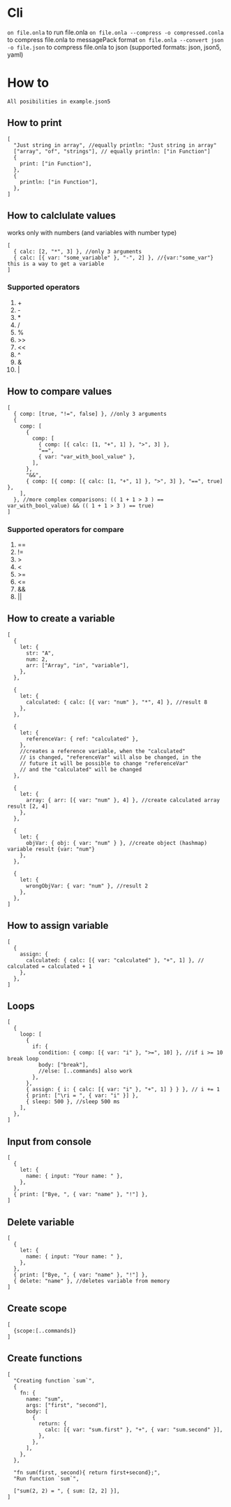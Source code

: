 # Cli

`on file.onla` to run file.onla
`on file.onla --compress -o compressed.conla` to compress file.onla to messagePack format
`on file.onla --convert json -o file.json` to compress file.onla to json (supported formats: json, json5, yaml)

# How to

`All posibilities in example.json5`

## How to print

```json5
[
  "Just string in array", //equally println: "Just string in array"
  ["array", "of", "strings"], // equally println: ["in Function"]
  {
    print: ["in Function"],
  },
  {
    println: ["in Function"],
  },
]
```

## How to calclulate values

works only with numbers (and variables with number type)

```json5
[
  { calc: [2, "*", 3] }, //only 3 arguments
  { calc: [{ var: "some_variable" }, "-", 2] }, //{var:"some_var"} this is a way to get a variable
]
```

### Supported operators

1. \+
2. \-
3. \*
4. \/
5. \%
6. \>\>
7. \<\<
8. \^
9. \&
10. \|

## How to compare values

```json5
[
  { comp: [true, "!=", false] }, //only 3 arguments
  {
    comp: [
      {
        comp: [
          { comp: [{ calc: [1, "+", 1] }, ">", 3] },
          "==",
          { var: "var_with_bool_value" },
        ],
      },
      "&&",
      { comp: [{ comp: [{ calc: [1, "+", 1] }, ">", 3] }, "==", true] },
    ],
  }, //more complex comparisons: (( 1 + 1 > 3 ) == var_with_bool_value) && (( 1 + 1 > 3 ) == true)
]
```

### Supported operators for compare

1. ==
2. !=
3. \>
4. \<
5. \>=
6. \<=
7. \&\&
8. \|\|

## How to create a variable

```json5
[
  {
    let: {
      str: "A",
      num: 2,
      arr: ["Array", "in", "variable"],
    },
  },

  {
    let: {
      calculated: { calc: [{ var: "num" }, "*", 4] }, //result 8
    },
  },

  {
    let: {
      referenceVar: { ref: "calculated" },
    },
    //creates a reference variable, when the "calculated"
    // is changed, "referenceVar" will also be changed, in the
    // future it will be possible to change "referenceVar"
    // and the "calculated" will be changed
  },

  {
    let: {
      array: { arr: [{ var: "num" }, 4] }, //create calculated array result [2, 4]
    },
  },

  {
    let: {
      objVar: { obj: { var: "num" } }, //create object (hashmap) variable result {var: "num"}
    },
  },

  {
    let: {
      wrongObjVar: { var: "num" }, //result 2
    },
  },
]
```

## How to assign variable

```json5
[
  {
    assign: {
      calculated: { calc: [{ var: "calculated" }, "+", 1] }, // calculated = calculated + 1
    },
  },
]
```

## Loops

```json5
[
  {
    loop: [
      {
        if: {
          condition: { comp: [{ var: "i" }, ">=", 10] }, //if i >= 10 break loop
          body: ["break"],
          //else: [..commands] also work
        },
      },
      { assign: { i: { calc: [{ var: "i" }, "+", 1] } } }, // i += 1
      { print: ["\ri = ", { var: "i" }] },
      { sleep: 500 }, //sleep 500 ms
    ],
  },
]
```

## Input from console

```json5
[
  {
    let: {
      name: { input: "Your name: " },
    },
  },
  { print: ["Bye, ", { var: "name" }, "!"] },
]
```

## Delete variable

```json5
[
  {
    let: {
      name: { input: "Your name: " },
    },
  },
  { print: ["Bye, ", { var: "name" }, "!"] },
  { delete: "name" }, //deletes variable from memory
]
```

## Create scope

```json5
[
  {scope:[..commands]}
]
```

## Create functions

```json5
[
  "Creating function `sum`",
  {
    fn: {
      name: "sum",
      args: ["first", "second"],
      body: [
        {
          return: {
            calc: [{ var: "sum.first" }, "+", { var: "sum.second" }],
          },
        },
      ],
    },
  },

  "fn sum(first, second){ return first+second};",
  "Run function `sum`",

  ["sum(2, 2) = ", { sum: [2, 2] }],
]
```

